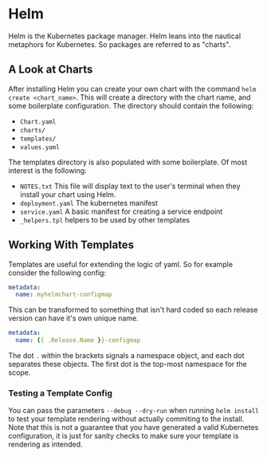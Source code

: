 # Helm

Helm is the Kubernetes package manager. Helm leans into the nautical metaphors for Kubernetes. So packages are referred to as "charts".

## A Look at Charts

After installing Helm you can create your own chart with the command `helm create <chart_name>`. This will create a directory with the chart name, and some boilerplate configuration. The directory should contain the following:

- `Chart.yaml`
- `charts/`
- `templates/`
- `values.yaml`

The templates directory is also populated with some boilerplate. Of most interest is the following:

- `NOTES.txt` This file will display text to the user's terminal when they install your chart using Helm.
- `deployment.yaml` The kubernetes manifest
- `service.yaml` A basic manifest for creating a service endpoint
- `_helpers.tpl` helpers to be used by other templates

## Working With Templates

Templates are useful for extending the logic of yaml. So for example consider the following config:

```yaml
metadata:
  name: myhelmchart-configmap
```

This can be transformed to something that isn't hard coded so each release version can have it's own unique name.

```yaml
metadata:
  name: {{ .Release.Name }}-configmap
```

The dot `.` within the brackets signals a namespace object, and each dot separates these objects. The first dot is the top-most namespace for the scope.

### Testing a Template Config

You can pass the parameters `--debug --dry-run` when running `helm install` to test your template rendering without actually commiting to the install. Note that this is not a guarantee that you have generated a valid Kubernetes configuration, it is just for sanity checks to make sure your template is rendering as intended.
